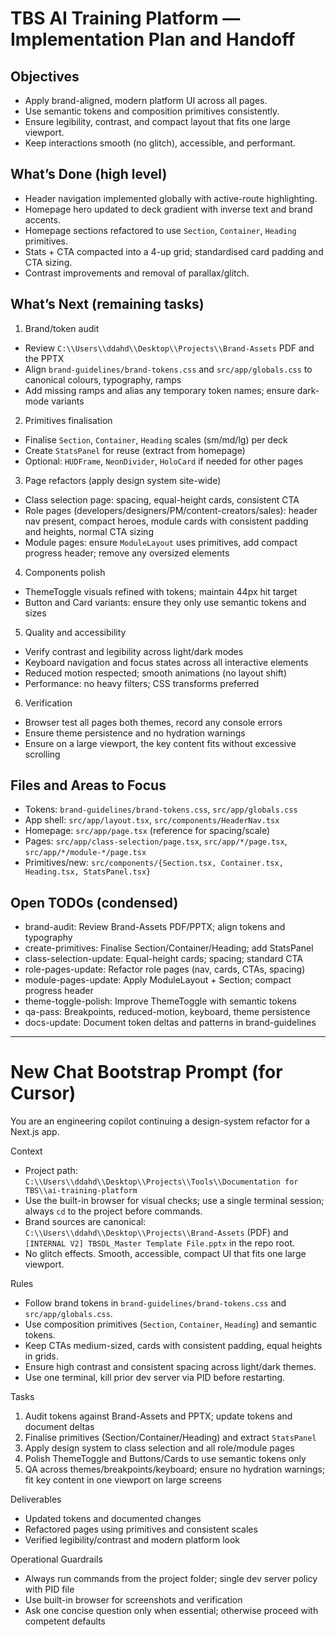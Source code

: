 # TBS AI Training Platform — Implementation Plan and Handoff

## Objectives
- Apply brand-aligned, modern platform UI across all pages.
- Use semantic tokens and composition primitives consistently.
- Ensure legibility, contrast, and compact layout that fits one large viewport.
- Keep interactions smooth (no glitch), accessible, and performant.

## What’s Done (high level)
- Header navigation implemented globally with active-route highlighting.
- Homepage hero updated to deck gradient with inverse text and brand accents.
- Homepage sections refactored to use `Section`, `Container`, `Heading` primitives.
- Stats + CTA compacted into a 4-up grid; standardised card padding and CTA sizing.
- Contrast improvements and removal of parallax/glitch.

## What’s Next (remaining tasks)
1) Brand/token audit
- Review `C:\\Users\\ddahd\\Desktop\\Projects\\Brand-Assets` PDF and the PPTX
- Align `brand-guidelines/brand-tokens.css` and `src/app/globals.css` to canonical colours, typography, ramps
- Add missing ramps and alias any temporary token names; ensure dark-mode variants

2) Primitives finalisation
- Finalise `Section`, `Container`, `Heading` scales (sm/md/lg) per deck
- Create `StatsPanel` for reuse (extract from homepage)
- Optional: `HUDFrame`, `NeonDivider`, `HoloCard` if needed for other pages

3) Page refactors (apply design system site-wide)
- Class selection page: spacing, equal-height cards, consistent CTA
- Role pages (developers/designers/PM/content-creators/sales): header nav present, compact heroes, module cards with consistent padding and heights, normal CTA sizing
- Module pages: ensure `ModuleLayout` uses primitives, add compact progress header; remove any oversized elements

4) Components polish
- ThemeToggle visuals refined with tokens; maintain 44px hit target
- Button and Card variants: ensure they only use semantic tokens and sizes

5) Quality and accessibility
- Verify contrast and legibility across light/dark modes
- Keyboard navigation and focus states across all interactive elements
- Reduced motion respected; smooth animations (no layout shift)
- Performance: no heavy filters; CSS transforms preferred

6) Verification
- Browser test all pages both themes, record any console errors
- Ensure theme persistence and no hydration warnings
- Ensure on a large viewport, the key content fits without excessive scrolling

## Files and Areas to Focus
- Tokens: `brand-guidelines/brand-tokens.css`, `src/app/globals.css`
- App shell: `src/app/layout.tsx`, `src/components/HeaderNav.tsx`
- Homepage: `src/app/page.tsx` (reference for spacing/scale)
- Pages: `src/app/class-selection/page.tsx`, `src/app/*/page.tsx`, `src/app/*/module-*/page.tsx`
- Primitives/new: `src/components/{Section.tsx, Container.tsx, Heading.tsx, StatsPanel.tsx}`

## Open TODOs (condensed)
- brand-audit: Review Brand-Assets PDF/PPTX; align tokens and typography
- create-primitives: Finalise Section/Container/Heading; add StatsPanel
- class-selection-update: Equal-height cards; spacing; standard CTA
- role-pages-update: Refactor role pages (nav, cards, CTAs, spacing)
- module-pages-update: Apply ModuleLayout + Section; compact progress header
- theme-toggle-polish: Improve ThemeToggle with semantic tokens
- qa-pass: Breakpoints, reduced-motion, keyboard, theme persistence
- docs-update: Document token deltas and patterns in brand-guidelines

---

# New Chat Bootstrap Prompt (for Cursor)
You are an engineering copilot continuing a design-system refactor for a Next.js app.

Context
- Project path: `C:\\Users\\ddahd\\Desktop\\Projects\\Tools\\Documentation for TBS\\ai-training-platform`
- Use the built-in browser for visual checks; use a single terminal session; always `cd` to the project before commands.
- Brand sources are canonical: `C:\\Users\\ddahd\\Desktop\\Projects\\Brand-Assets` (PDF) and `[INTERNAL V2] TBSDL_Master Template File.pptx` in the repo root.
- No glitch effects. Smooth, accessible, compact UI that fits one large viewport.

Rules
- Follow brand tokens in `brand-guidelines/brand-tokens.css` and `src/app/globals.css`.
- Use composition primitives (`Section`, `Container`, `Heading`) and semantic tokens.
- Keep CTAs medium-sized, cards with consistent padding, equal heights in grids.
- Ensure high contrast and consistent spacing across light/dark themes.
- Use one terminal, kill prior dev server via PID before restarting.

Tasks
1) Audit tokens against Brand-Assets and PPTX; update tokens and document deltas
2) Finalise primitives (Section/Container/Heading) and extract `StatsPanel`
3) Apply design system to class selection and all role/module pages
4) Polish ThemeToggle and Buttons/Cards to use semantic tokens only
5) QA across themes/breakpoints/keyboard; ensure no hydration warnings; fit key content in one viewport on large screens

Deliverables
- Updated tokens and documented changes
- Refactored pages using primitives and consistent scales
- Verified legibility/contrast and modern platform look

Operational Guardrails
- Always run commands from the project folder; single dev server policy with PID file
- Use built-in browser for screenshots and verification
- Ask one concise question only when essential; otherwise proceed with competent defaults

